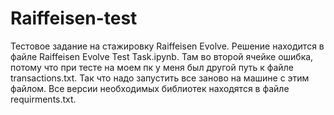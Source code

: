 # Raiffeisen-test
Тестовое задание на стажировку Raiffeisen Evolve. Решение находится в файле Raiffeisen Evolve Test Task.ipynb. Там во второй ячейке ошибка, потому что при тесте на моем пк у меня был другой путь к файле transactions.txt. Так что надо запустить все заново на машине с этим файлом. Все версии необходимых библиотек находятся в файле requirments.txt. 
